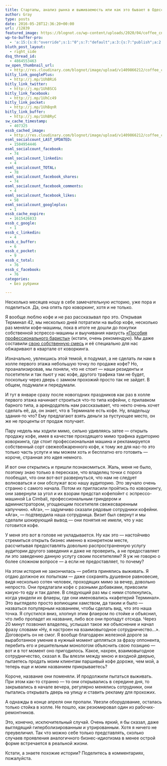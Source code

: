 ```yaml
---
title: Стартапы, анализ рынка и выживаемость или как это бывает в Одессе
author: Gray
type: posts
date: 2016-05-28T12:36:20+00:00
url: /12839
featured_image: https://blognot.co/wp-content/uploads/2020/04/coffee_cnp6ih.jpg
wp-to-buffer-pro:
  - 'a:15:{s:8:"override";s:1:"0";s:7:"default";a:3:{s:7:"publish";a:2:{s:7:"enabled";s:1:"1";s:6:"status";a:1:{i:0;a:7:{s:5:"image";s:1:"1";s:11:"sub_profile";i:0;s:7:"message";s:13:"{title} {url}";s:8:"schedule";s:12:"queue_bottom";s:4:"days";s:1:"0";s:5:"hours";s:1:"0";s:7:"minutes";s:1:"0";}}}s:6:"update";a:1:{s:6:"status";a:1:{i:0;a:7:{s:5:"image";s:1:"0";s:11:"sub_profile";i:0;s:7:"message";s:27:"Updated Post: {title} {url}";s:8:"schedule";s:12:"queue_bottom";s:4:"days";s:1:"0";s:5:"hours";s:1:"0";s:7:"minutes";s:1:"0";}}}s:10:"conditions";a:1:{s:8:"post_tag";s:0:"";}}s:24:"530daa0d7e66d33475000043";a:3:{s:7:"publish";a:1:{s:6:"status";a:1:{i:0;a:7:{s:5:"image";s:1:"0";s:11:"sub_profile";i:0;s:7:"message";s:0:"";s:8:"schedule";s:12:"queue_bottom";s:4:"days";s:1:"0";s:5:"hours";s:1:"0";s:7:"minutes";s:1:"0";}}}s:6:"update";a:1:{s:6:"status";a:1:{i:0;a:7:{s:5:"image";s:1:"0";s:11:"sub_profile";i:0;s:7:"message";s:0:"";s:8:"schedule";s:12:"queue_bottom";s:4:"days";s:1:"0";s:5:"hours";s:1:"0";s:7:"minutes";s:1:"0";}}}s:10:"conditions";a:1:{s:8:"post_tag";s:0:"";}}s:24:"5559ad520fc54cee1e8b4567";a:3:{s:7:"publish";a:1:{s:6:"status";a:1:{i:0;a:7:{s:5:"image";s:1:"0";s:11:"sub_profile";i:0;s:7:"message";s:0:"";s:8:"schedule";s:12:"queue_bottom";s:4:"days";s:1:"0";s:5:"hours";s:1:"0";s:7:"minutes";s:1:"0";}}}s:6:"update";a:1:{s:6:"status";a:1:{i:0;a:7:{s:5:"image";s:1:"0";s:11:"sub_profile";i:0;s:7:"message";s:0:"";s:8:"schedule";s:12:"queue_bottom";s:4:"days";s:1:"0";s:5:"hours";s:1:"0";s:7:"minutes";s:1:"0";}}}s:10:"conditions";a:1:{s:8:"post_tag";s:0:"";}}s:24:"5559ae040fc54c3a208b4567";a:3:{s:7:"publish";a:1:{s:6:"status";a:1:{i:0;a:7:{s:5:"image";s:1:"0";s:11:"sub_profile";i:0;s:7:"message";s:0:"";s:8:"schedule";s:12:"queue_bottom";s:4:"days";s:1:"0";s:5:"hours";s:1:"0";s:7:"minutes";s:1:"0";}}}s:6:"update";a:1:{s:6:"status";a:1:{i:0;a:7:{s:5:"image";s:1:"0";s:11:"sub_profile";i:0;s:7:"message";s:0:"";s:8:"schedule";s:12:"queue_bottom";s:4:"days";s:1:"0";s:5:"hours";s:1:"0";s:7:"minutes";s:1:"0";}}}s:10:"conditions";a:1:{s:8:"post_tag";s:0:"";}}s:24:"5559ae1e0fc54c29208b4569";a:3:{s:7:"publish";a:1:{s:6:"status";a:1:{i:0;a:7:{s:5:"image";s:1:"0";s:11:"sub_profile";i:0;s:7:"message";s:0:"";s:8:"schedule";s:12:"queue_bottom";s:4:"days";s:1:"0";s:5:"hours";s:1:"0";s:7:"minutes";s:1:"0";}}}s:6:"update";a:1:{s:6:"status";a:1:{i:0;a:7:{s:5:"image";s:1:"0";s:11:"sub_profile";i:0;s:7:"message";s:0:"";s:8:"schedule";s:12:"queue_bottom";s:4:"days";s:1:"0";s:5:"hours";s:1:"0";s:7:"minutes";s:1:"0";}}}s:10:"conditions";a:1:{s:8:"post_tag";s:0:"";}}s:24:"55b23a2b474329b366ad5931";a:3:{s:7:"publish";a:1:{s:6:"status";a:1:{i:0;a:7:{s:5:"image";s:1:"0";s:11:"sub_profile";i:0;s:7:"message";s:23:"New Post: {title} {url}";s:8:"schedule";s:12:"queue_bottom";s:4:"days";s:1:"0";s:5:"hours";s:1:"0";s:7:"minutes";s:1:"0";}}}s:6:"update";a:1:{s:6:"status";a:1:{i:0;a:7:{s:5:"image";s:1:"0";s:11:"sub_profile";i:0;s:7:"message";s:23:"New Post: {title} {url}";s:8:"schedule";s:12:"queue_bottom";s:4:"days";s:1:"0";s:5:"hours";s:1:"0";s:7:"minutes";s:1:"0";}}}s:10:"conditions";a:1:{s:8:"post_tag";s:0:"";}}s:24:"55b23a44474329f162ad5939";a:3:{s:7:"publish";a:1:{s:6:"status";a:1:{i:0;a:7:{s:5:"image";s:1:"0";s:11:"sub_profile";i:0;s:7:"message";s:23:"New Post: {title} {url}";s:8:"schedule";s:12:"queue_bottom";s:4:"days";s:1:"0";s:5:"hours";s:1:"0";s:7:"minutes";s:1:"0";}}}s:6:"update";a:1:{s:6:"status";a:1:{i:0;a:7:{s:5:"image";s:1:"0";s:11:"sub_profile";i:0;s:7:"message";s:23:"New Post: {title} {url}";s:8:"schedule";s:12:"queue_bottom";s:4:"days";s:1:"0";s:5:"hours";s:1:"0";s:7:"minutes";s:1:"0";}}}s:10:"conditions";a:1:{s:8:"post_tag";s:0:"";}}s:24:"4eb3e9e6512f7eb575000000";a:4:{s:7:"enabled";s:1:"1";s:7:"publish";a:1:{s:6:"status";a:1:{i:0;a:7:{s:5:"image";s:1:"0";s:11:"sub_profile";i:0;s:7:"message";s:0:"";s:8:"schedule";s:12:"queue_bottom";s:4:"days";s:1:"0";s:5:"hours";s:1:"0";s:7:"minutes";s:1:"0";}}}s:6:"update";a:1:{s:6:"status";a:1:{i:0;a:7:{s:5:"image";s:1:"0";s:11:"sub_profile";i:0;s:7:"message";s:0:"";s:8:"schedule";s:12:"queue_bottom";s:4:"days";s:1:"0";s:5:"hours";s:1:"0";s:7:"minutes";s:1:"0";}}}s:10:"conditions";a:1:{s:8:"post_tag";s:0:"";}}s:24:"505c4e6d1b81f6966a000022";a:3:{s:7:"publish";a:1:{s:6:"status";a:1:{i:0;a:7:{s:5:"image";s:1:"0";s:11:"sub_profile";i:0;s:7:"message";s:0:"";s:8:"schedule";s:12:"queue_bottom";s:4:"days";s:1:"0";s:5:"hours";s:1:"0";s:7:"minutes";s:1:"0";}}}s:6:"update";a:1:{s:6:"status";a:1:{i:0;a:7:{s:5:"image";s:1:"0";s:11:"sub_profile";i:0;s:7:"message";s:0:"";s:8:"schedule";s:12:"queue_bottom";s:4:"days";s:1:"0";s:5:"hours";s:1:"0";s:7:"minutes";s:1:"0";}}}s:10:"conditions";a:1:{s:8:"post_tag";s:0:"";}}s:24:"000000000000000000025630";a:4:{s:7:"enabled";s:1:"1";s:7:"publish";a:1:{s:6:"status";a:1:{i:0;a:7:{s:5:"image";s:1:"0";s:11:"sub_profile";i:0;s:7:"message";s:0:"";s:8:"schedule";s:12:"queue_bottom";s:4:"days";s:1:"0";s:5:"hours";s:1:"0";s:7:"minutes";s:1:"0";}}}s:6:"update";a:1:{s:6:"status";a:1:{i:0;a:7:{s:5:"image";s:1:"0";s:11:"sub_profile";i:0;s:7:"message";s:0:"";s:8:"schedule";s:12:"queue_bottom";s:4:"days";s:1:"0";s:5:"hours";s:1:"0";s:7:"minutes";s:1:"0";}}}s:10:"conditions";a:1:{s:8:"post_tag";s:0:"";}}s:24:"52299b3a6771caf57c000000";a:4:{s:7:"enabled";s:1:"1";s:7:"publish";a:1:{s:6:"status";a:1:{i:0;a:7:{s:5:"image";s:1:"0";s:11:"sub_profile";i:0;s:7:"message";s:0:"";s:8:"schedule";s:12:"queue_bottom";s:4:"days";s:1:"0";s:5:"hours";s:1:"0";s:7:"minutes";s:1:"0";}}}s:6:"update";a:1:{s:6:"status";a:1:{i:0;a:7:{s:5:"image";s:1:"0";s:11:"sub_profile";i:0;s:7:"message";s:0:"";s:8:"schedule";s:12:"queue_bottom";s:4:"days";s:1:"0";s:5:"hours";s:1:"0";s:7:"minutes";s:1:"0";}}}s:10:"conditions";a:1:{s:8:"post_tag";s:0:"";}}s:24:"5277fb456f9ada80020001f3";a:4:{s:7:"enabled";s:1:"1";s:7:"publish";a:1:{s:6:"status";a:1:{i:0;a:7:{s:5:"image";s:1:"0";s:11:"sub_profile";i:0;s:7:"message";s:0:"";s:8:"schedule";s:12:"queue_bottom";s:4:"days";s:1:"0";s:5:"hours";s:1:"0";s:7:"minutes";s:1:"0";}}}s:6:"update";a:1:{s:6:"status";a:1:{i:0;a:7:{s:5:"image";s:1:"0";s:11:"sub_profile";i:0;s:7:"message";s:0:"";s:8:"schedule";s:12:"queue_bottom";s:4:"days";s:1:"0";s:5:"hours";s:1:"0";s:7:"minutes";s:1:"0";}}}s:10:"conditions";a:1:{s:8:"post_tag";s:0:"";}}s:24:"52cfc979d35725695300000c";a:3:{s:7:"publish";a:1:{s:6:"status";a:1:{i:0;a:7:{s:5:"image";s:1:"0";s:11:"sub_profile";i:0;s:7:"message";s:0:"";s:8:"schedule";s:12:"queue_bottom";s:4:"days";s:1:"0";s:5:"hours";s:1:"0";s:7:"minutes";s:1:"0";}}}s:6:"update";a:1:{s:6:"status";a:1:{i:0;a:7:{s:5:"image";s:1:"0";s:11:"sub_profile";i:0;s:7:"message";s:0:"";s:8:"schedule";s:12:"queue_bottom";s:4:"days";s:1:"0";s:5:"hours";s:1:"0";s:7:"minutes";s:1:"0";}}}s:10:"conditions";a:1:{s:8:"post_tag";s:0:"";}}s:24:"52cfc9f1d357255053000025";a:3:{s:7:"publish";a:1:{s:6:"status";a:1:{i:0;a:7:{s:5:"image";s:1:"0";s:11:"sub_profile";i:0;s:7:"message";s:0:"";s:8:"schedule";s:12:"queue_bottom";s:4:"days";s:1:"0";s:5:"hours";s:1:"0";s:7:"minutes";s:1:"0";}}}s:6:"update";a:1:{s:6:"status";a:1:{i:0;a:7:{s:5:"image";s:1:"0";s:11:"sub_profile";i:0;s:7:"message";s:0:"";s:8:"schedule";s:12:"queue_bottom";s:4:"days";s:1:"0";s:5:"hours";s:1:"0";s:7:"minutes";s:1:"0";}}}s:10:"conditions";a:1:{s:8:"post_tag";s:0:"";}}}'
bluth_post_layout:
  - right_side
dsq_thread_id:
  - 4864553463
sw_open_thumbnail_url:
  - http://res.cloudinary.com/blognot/image/upload/v1409866212/coffee_cnp6ih.jpg
bitly_link_googlePlus:
  - http://j.mp/1UhBRi6
bitly_link_twitter:
  - http://j.mp/1UhBSCG
bitly_link_facebook:
  - http://j.mp/1UhCc49
bitly_link_pocket:
  - http://j.mp/1UhBqnR
bitly_link_buffer:
  - http://j.mp/1UhBRyC
sw_cache_timestamp:
  - 407325
essb_cached_image:
  - http://res.cloudinary.com/blognot/image/upload/v1409866212/coffee_cnp6ih.jpg
esml_socialcount_LAST_UPDATED:
  - 1504954446
esml_socialcount_facebook:
  - 74
esml_socialcount_linkedin:
  - 4
esml_socialcount_TOTAL:
  - 78
esml_socialcount_facebook_shares:
  - 74
esml_socialcount_facebook_comments:
  - 4
esml_socialcount_facebook_likes:
  - 58
esml_socialcount_googleplus:
  - 1
essb_cache_expire:
  - 1615426833
essb_c_google:
  - 1
essb_c_linkedin:
  - 4
essb_c_buffer:
  - 6
essb_c_pocket:
  - 9
essb_c_total:
  - 76
essb_c_facebook:
  - 76
categories:
  - Без рубрики

---
```








Несколько месяцев ношу в себе замечательную историю, уже пора и поделиться. Да, она опять про коворкинг, хотя и не только.

Я вообще люблю кофе и не раз рассказывал про это. Открывая Терминал 42, мы несколько дней потратили на выбор кофе, несколько раз меняли кофе-машины, пока в итоге не дошли до покупки собственной эспрессо-машины и выучивания наизусть [&#171;Пособия профессионального баристы&#187;][1] (кстати, очень рекомендую). Мы даже составили [свою собственную смесь][2] и её специально для нас обжаривают в квартале от коворкинга.

Изначально, увлекшись этой темой, я подумал, а не сделать ли нам в холле первого этажа небольшую точку по продаже кофе? Но, проанализировав, мы поняли, что не стоит — наши резиденты и посетители и так пьют у нас кофе, другого трафика там не будет, поскольку через дверь с замком прохожий просто так не зайдет. В общем, подумали и передумали.

И тут в январе сразу после новогодних праздников как раз в холле первого этажа начинает строиться что-то типа кофейни, с прилавком барного типа, а арендодатель нам рассказывает, что некто очень хочет сделать её, да, он знает, что в Терминале есть кофе. Ну, владельцу здания-то что? Ему предлагают взять деньги за пустующее место, он же не проценты от продаж получает.

Пару недель мы ходили мимо, сильно удивляясь затее — открыть продажу кофе, имея в качестве проходящего мимо трафика аудиторию коворкинга, где стоит профессиональная машина и рекламируется собственный сорт свежеобжаренного кофе, к тому же для нас-то это только часть услуги и мы можем хоть и бесплатно его готовить — короче, странная это идея немного.

И вот они открылись и пришли познакомиться. Жаль, меня не было, поэтому знаю только в пересказе, что владелец точки с порога пообещал, что они вот-вот развернуться, что нам не следует волноваться и они обслужат всю нашу аудиторию. Это звучало очень странно с самого начала. Потом их пригласили пройтись по коворкингу, они завернули за угол и их взорам предстал кофепойнт с эспрессо-машиной La Cimbali, профессиональным гриндером и администратором, угощающим посетителя свежесваренным капуччино. &#171;Ага&#187;, — задумчиво сказали рядовые сотрудники кофейни. &#171;Ага&#187;, — подтвердила наша сотрудница. Визит был свернут и мы сделали шокирующий вывод — они понятия не имели, что у нас готовится кофе.

У меня это вот в голове не укладывается. Ну как это — настойчиво стремиться открыть бизнес именно в конкретном месте, рассчитывая предоставлять довольно распространенную услугу аудитории другого заведения и даже не проверить, а не предоставляет ли это заведению данную услугу своим посетителям? Я уж не говорю о более сложном вопросе — а если не предоставляет, то почему?

На этом история не закончилась — ребята принялись выживать. Я отдаю должное их попыткам — даже сохранять душевное равновесие, видя несколько сотен человек, проходящих мимо за вечер, довольно непросто. Они предлагали кофе с разными добавками, привозили какую-то еду и так далее. В следующий раз мы с ними столкнулись, когда увидели их флаеры, где они именовались &#171;кафетерий Терминал&#187;. Это выглядело просто вопиющим хамством, да таким и было — назваться популярным названием, чтобы сделать вид, что это наша точка. Я спустился вниз, хлопнул этим флаером по стойке и объяснил, что либо пропадет их название, либо все они пропадут отсюда. Через 20 минут позвонил владелец, услышал такое же объяснение и начал фразу словами &#171;Ну, я настроен на взаимовыгодное сотрудничество…&#187;. Договорить он не смог. Я вообще благодарен железной дороге за выработанное умение в нужный момент цепляться за фразу оппонента, перебить его и решительным монологом объяснить свою позицию — вот и в тот момент оно пригодилось. Какое, нахрен, взаимовыгодное сотрудничество, сказал я. Вы влезли между мною и входной дверью, пытаетесь продать моим клиентам паршивый кофе дороже, чем мой, а теперь еще и моим названием прикрываетесь?

Короче, название они поменяли. И продолжили пытаться выживать. При этом как-то странно — то они открывались в середине дня, то закрывались в начале вечера, регулярно менялись сотрудники, они пытались открывать дверь на улицу и ставить рекламу для прохожих.

А однажды в конце апреля они пропали. Увезли оборудование, осталась только стойка в холле. Не пошло, как резюмировал один из рабочих-ремонтников.

Это, конечно, исключительный случай. Очень яркий, я бы сказал, даже выглядящий гиперболизированным и утрированным. Хотя я ничего не преувеличил. Так что можно себе только представлять, сколько случаев проявления аналогичного бизнес-идиотизма в менее острой форме встречается в реальной жизни.

Кстати, а знаете похожие истории? Поделитесь в комментариях, пожалуйста.

 [1]: http://www.ozon.ru/context/detail/id/29962649/?partner=searchengines&from=bar
 [2]: https://terminal42.com.ua/hot_coffee_mix_%E2%84%9642/